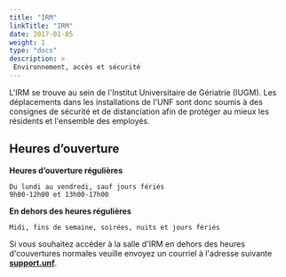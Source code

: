 ```yaml
---
title: "IRM"
linkTitle: "IRM"
date: 2017-01-05
weight: 1
type: "docs"
description: >
 Environnement, accès et sécurité
---
```



L'IRM se trouve au sein de l'Institut Universitaire de Gériatrie (IUGM). Les
déplacements dans les installations de l'UNF sont donc soumis à des consignes
de sécurité et de distanciation afin de protéger au mieux les résidents et
l'ensemble des employés.  

## Heures d’ouverture

**Heures d’ouverture régulières**

```
Du lundi au vendredi, sauf jours fériés
9h00-12h00 et 13h00-17h00
```

**En dehors des heures régulières**
```
Midi, fins de semaine, soirées, nuits et jours fériés
```

Si vous souhaitez accéder à la salle d'IRM en dehors des heures d'couvertures
normales veuille envoyez un courriel à l'adresse suivante **[support.unf](mailto:support.unf@criugm.qc.ca?subject=Demande_Accès_MRI_Off-Hours)**.
